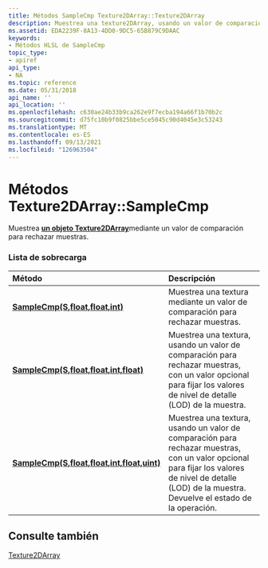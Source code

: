 ```yaml
---
title: Métodos SampleCmp Texture2DArray::Texture2DArray
description: Muestrea una texture2DArray, usando un valor de comparación para rechazar muestras.
ms.assetid: EDA2239F-8A13-4DD0-9DC5-65B879C9DAAC
keywords:
- Métodos HLSL de SampleCmp
topic_type:
- apiref
api_type:
- NA
ms.topic: reference
ms.date: 05/31/2018
api_name: ''
api_location: ''
ms.openlocfilehash: c630ae24b33b9ca262e9f7ecba194a66f1b70b2c
ms.sourcegitcommit: d75fc10b9f0825bbe5ce5045c90d4045e3c53243
ms.translationtype: MT
ms.contentlocale: es-ES
ms.lasthandoff: 09/13/2021
ms.locfileid: "126963504"
---
```

# <a name="texture2darraysamplecmp-methods"></a>Métodos Texture2DArray::SampleCmp

Muestrea [**un objeto Texture2DArray**](sm5-object-texture2darray.md)mediante un valor de comparación para rechazar muestras.

### <a name="overload-list"></a>Lista de sobrecarga



| Método                                                                                              | Descripción                                                                                                                                                                           |
|:----------------------------------------------------------------------------------------------------|:--------------------------------------------------------------------------------------------------------------------------------------------------------------------------------------|
| [**SampleCmp(S,float,float,int)**](dx-graphics-hlsl-to-samplecmp.md)                               | Muestrea una textura mediante un valor de comparación para rechazar muestras.<br/>                                                                                                             |
| [**SampleCmp(S,float,float,int,float)**](t2darray-samplecmp-s-float-float-int-float-.md)           | Muestrea una textura, usando un valor de comparación para rechazar muestras, con un valor opcional para fijar los valores de nivel de detalle (LOD) de la muestra.<br/>                                     |
| [**SampleCmp(S,float,float,int,float,uint)**](t2darray-samplecmp-s-float-float-int-float-uint-.md) | Muestrea una textura, usando un valor de comparación para rechazar muestras, con un valor opcional para fijar los valores de nivel de detalle (LOD) de la muestra. Devuelve el estado de la operación.<br/> |



## <a name="see-also"></a>Consulte también

<dl> <dt>

[Texture2DArray](sm5-object-texture2darray.md)
</dt> </dl>

 

 





